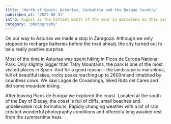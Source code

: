 ```yaml
---
title: 'North of Spain: Asturias, Cantabria and the Basque Country'
published_at: '2022-08-31'
intro: August is the hottest month of the year in Barcelona so this year we decided to escape the heat by heading north. The weather there is milder, grass always greener and rain happens even in the summertime.
category: 'photography'
---
```


On our way to Asturias we made a stop in Zaragoza. Although we only stopped to recharge batteries before the road ahead, the city turned out to be a really positive surprise.

Most of the time in Asturias was spent hiking in Picos de Europa National Park. Only slightly bigger than Tatry Mountains, the park is one of the most visited places in Spain. And for a good reason - the landscape is marvelous, full of beautiful lakes, rocky peaks reaching up to 2600m and inhabited by countless cows. We saw Lagos de Covadonga, hiked Ruta del Cares and did some mountain biking. 

After leaving Picos de Europa we explored the coast. Located at the south of the Bay of Biscay, the coast is full of cliffs, small beaches and unbelievable rock formations. Rapidly changing weather with a lot of rain created wonderful photography conditions and offered a long awaited rest from the summertime heat. 

<photo-lazy src="https://res.cloudinary.com/lukaszrados/image/upload/v1663341016/stories/asturias-cantabria-basque-country/asturias-cantabria-basque-country-1_eet59p.jpg" padding-bottom="66.666"></photo-lazy>

<photo-lazy src="https://res.cloudinary.com/lukaszrados/image/upload/v1663341016/stories/asturias-cantabria-basque-country/asturias-cantabria-basque-country-2_lljbb7.jpg" padding-bottom="66.666"></photo-lazy>

<photo-lazy src="https://res.cloudinary.com/lukaszrados/image/upload/v1663341016/stories/asturias-cantabria-basque-country/asturias-cantabria-basque-country-3_wxc6yt.jpg" padding-bottom="66.666"></photo-lazy>

<photo-lazy src="https://res.cloudinary.com/lukaszrados/image/upload/v1663341016/stories/asturias-cantabria-basque-country/asturias-cantabria-basque-country-4_tf6hcb.jpg" padding-bottom="66.666"></photo-lazy>

<photo-lazy src="https://res.cloudinary.com/lukaszrados/image/upload/v1663341016/stories/asturias-cantabria-basque-country/asturias-cantabria-basque-country-5_l9wi0c.jpg" padding-bottom="66.666"></photo-lazy>

<photo-lazy src="https://res.cloudinary.com/lukaszrados/image/upload/v1663341017/stories/asturias-cantabria-basque-country/asturias-cantabria-basque-country-6_zvw2z9.jpg" padding-bottom="66.666"></photo-lazy>

<photo-lazy src="https://res.cloudinary.com/lukaszrados/image/upload/v1663341016/stories/asturias-cantabria-basque-country/asturias-cantabria-basque-country-7_gjtcjf.jpg" padding-bottom="66.666"></photo-lazy>

<photo-lazy src="https://res.cloudinary.com/lukaszrados/image/upload/v1663341018/stories/asturias-cantabria-basque-country/asturias-cantabria-basque-country-8_tzu6zy.jpg" padding-bottom="66.666"></photo-lazy>

<photo-lazy src="https://res.cloudinary.com/lukaszrados/image/upload/v1663341016/stories/asturias-cantabria-basque-country/asturias-cantabria-basque-country-9_pvjpco.jpg" padding-bottom="66.666"></photo-lazy>

<two-columns>
  <photo-lazy src="https://res.cloudinary.com/lukaszrados/image/upload/v1663341016/stories/asturias-cantabria-basque-country/asturias-cantabria-basque-country-10_jhxqje.jpg" padding-bottom="150"></photo-lazy>

  <photo-lazy src="https://res.cloudinary.com/lukaszrados/image/upload/v1663341018/stories/asturias-cantabria-basque-country/asturias-cantabria-basque-country-11_esrc6k.jpg" padding-bottom="150"></photo-lazy>
</two-columns>

<photo-lazy src="https://res.cloudinary.com/lukaszrados/image/upload/v1663341017/stories/asturias-cantabria-basque-country/asturias-cantabria-basque-country-12_ddfsgo.jpg" padding-bottom="66.666"></photo-lazy>

<photo-lazy src="https://res.cloudinary.com/lukaszrados/image/upload/v1663341018/stories/asturias-cantabria-basque-country/asturias-cantabria-basque-country-13_biygeb.jpg" padding-bottom="66.666"></photo-lazy>

<photo-lazy src="https://res.cloudinary.com/lukaszrados/image/upload/v1663341018/stories/asturias-cantabria-basque-country/asturias-cantabria-basque-country-14_kubai8.jpg" padding-bottom="66.666"></photo-lazy>

<photo-lazy src="https://res.cloudinary.com/lukaszrados/image/upload/v1663341018/stories/asturias-cantabria-basque-country/asturias-cantabria-basque-country-15_muyqeu.jpg" padding-bottom="66.666"></photo-lazy>

<photo-lazy src="https://res.cloudinary.com/lukaszrados/image/upload/v1663341017/stories/asturias-cantabria-basque-country/asturias-cantabria-basque-country-16_bzvc8h.jpg" padding-bottom="66.666"></photo-lazy>

<photo-lazy src="https://res.cloudinary.com/lukaszrados/image/upload/v1663341018/stories/asturias-cantabria-basque-country/asturias-cantabria-basque-country-17_mq4s33.jpg" padding-bottom="66.666"></photo-lazy>

<photo-lazy src="https://res.cloudinary.com/lukaszrados/image/upload/v1663341018/stories/asturias-cantabria-basque-country/asturias-cantabria-basque-country-18_b7bybb.jpg" padding-bottom="66.666"></photo-lazy>

<photo-lazy src="https://res.cloudinary.com/lukaszrados/image/upload/v1663341018/stories/asturias-cantabria-basque-country/asturias-cantabria-basque-country-19_xpdc3z.jpg" padding-bottom="66.666"></photo-lazy>
